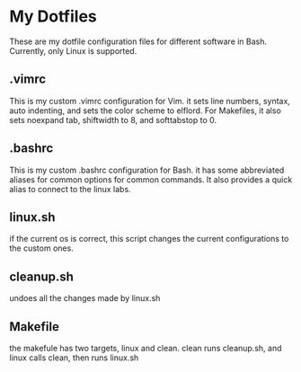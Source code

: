 # My Dotfiles
These are my dotfile configuration files for different software in Bash. Currently, only Linux is supported. 
## .vimrc
This is my custom .vimrc configuration for Vim. it sets line numbers, syntax, auto indenting, and sets the color scheme to elflord. For Makefiles, it also sets noexpand tab, shiftwidth to 8, and softtabstop to 0.
## .bashrc
This is my custom .bashrc configuration for Bash. it has some abbreviated aliases for common options for common commands. It also provides a quick alias to connect to the linux labs. 
## linux.sh
if the current os is correct, this script changes the current configurations to the custom ones. 
## cleanup.sh 
undoes all the changes made by linux.sh
## Makefile
the makefule has two targets, linux and clean. clean runs cleanup.sh, and linux calls clean, then runs linux.sh

